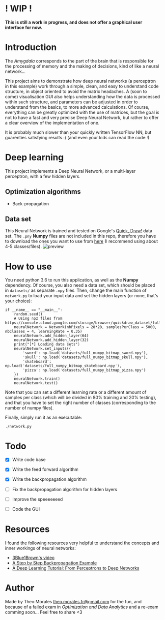 # ! WIP !
**This is still a work in progress, and does not offer a graphical user interface for now.**

# Introduction
The *Amygdala* corresponds to the part of the brain that is responsible for the processing of memory and the making of decisions, kind of like a neural network...

This project aims to demonstrate how deep neural networks (a perceptron in this example) work through a simple, clean, and easy to understand code structure, in object oriented to avoid the matrix headaches. A (soon to come) visualisation GUI also helps understanding how the data is processed within such structure, and parameters can be adjusted in order to understand from the basics, to more advanced calculations. Of course, everything can be greatly optimized with the use of matrices, but the goal is not to have a fast and very precise Deep Neural Network, but rather to offer a clear overview of the implementation of one.

It is probably much slower than your quickly written TensorFlow NN, but guarenties satisfying results :) (and even your kids can read the code !)

# Deep learning
This project implements a Deep Neural Network, or a multi-layer perceptron, with a few hidden layers.
## Optimization algorithms
 * Back-propagation

## Data set
This Neural Network is trained and tested on Google's [Quick, Draw!](https://github.com/googlecreativelab/quickdraw-dataset) data set. The `.pny` **Numpy** files are not included in this repo, therefore you have to download the ones you want to use from [here](https://console.cloud.google.com/storage/browser/quickdraw_dataset/full/numpy_bitmap) (I recommend using about 4-5 classes/files).
![preview](https://github.com/googlecreativelab/quickdraw-dataset/blob/master/preview.jpg?raw=true)

# How to use
You need python 3.6 to run this application, as well as the **Numpy** dependency. Of course, you also need a data set, which should be placed in `datasets/` as separate `.npy` files.
Then, change the main function of `network.py` to load your input data and set the hidden layers (or none, that's your choice):

	if __name__ == "__main__":
		random.seed()
		# Using npz files from https://console.cloud.google.com/storage/browser/quickdraw_dataset/full/numpy_bitmap/
		neuralNetwork = Network(nbPixels = 28*28, samplesPerClass = 5000, nbClasses = 4, learningRate = 0.35)
		neuralNetwork.add_hidden_layer(64)
		neuralNetwork.add_hidden_layer(32)
		print("[*] Loading data sets")
		neuralNetwork.set_inputs({
			'sword': np.load('datasets/full_numpy_bitmap_sword.npy'),
			'skull': np.load('datasets/full_numpy_bitmap_skull.npy'),
			'skateboard': np.load('datasets/full_numpy_bitmap_skateboard.npy'),
			'pizza': np.load('datasets/full_numpy_bitmap_pizza.npy')
		})
		neuralNetwork.train()
		neuralNetwork.test()

Note that you can set a different learning rate or a different amount of samples per class (which will be divided in 80% training and 20% testing), and that you have to set the right number of classes (corresponding to the number of numpy files).


Finally, simply run it as an executable:

	./network.py

# Todo

 - [x] Write code base
 - [x] Write the feed forward algorithm
 - [x] Write the backpropagation algorithm
 - [ ] Fix the backpropagation algorithm for hidden layers
 - [ ] Improve the speeeeeeed
 - [ ] Code the GUI


# Resources
I found the following resources very helpful to understand the concepts and inner workings of neural networks:

* [3Blue1Brown's video](https://www.youtube.com/watch?v=Ilg3gGewQ5U)
* [A Step by Step Backpropagation Example](https://mattmazur.com/2015/03/17/a-step-by-step-backpropagation-example/)
* [A Deep Learning Tutorial: From Perceptrons to Deep Networks](https://www.toptal.com/machine-learning/an-introduction-to-deep-learning-from-perceptrons-to-deep-networks)

# Author

Made by Theo Morales <theo.morales.fr@gmail.com> for the fun, and because of a failed exam in *Optimization and Data Analytics* and a re-exam comming soon...
Feel free to share <3
